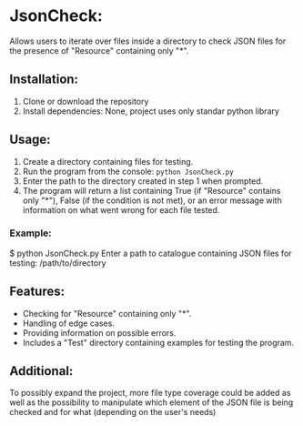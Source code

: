 # JsonCheck:

Allows users to iterate over files inside a directory to check JSON files for the presence of "Resource" containing only "*".

## Installation:

1. Clone or download the repository
2. Install dependencies: None, project uses only standar python library

## Usage:

1. Create a directory containing files for testing.
2. Run the program from the console: `python JsonCheck.py`
3. Enter the path to the directory created in step 1 when prompted.
4. The program will return a list containing True (if "Resource" contains only "*"), False (if the condition is not met), or an error message with information on what went wrong for each file tested.

### Example:

$ python JsonCheck.py
Enter a path to catalogue containing JSON files for testing: /path/to/directory

## Features:

- Checking for "Resource" containing only "*".
- Handling of edge cases.
- Providing information on possible errors.
- Includes a "Test" directory containing examples for testing the program.

## Additional:

To possibly expand the project, more file type coverage could be added as well as the possibility to manipulate which element of the JSON file is being checked and for what (depending on the user's needs)
